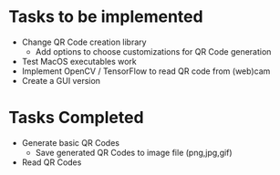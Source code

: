 # Tasks to be implemented

- Change QR Code creation library
    - Add options to choose customizations for QR Code generation
- Test MacOS executables work
- Implement OpenCV / TensorFlow to read QR code from (web)cam
- Create a GUI version

# Tasks Completed

+ Generate basic QR Codes
    + Save generated QR Codes to image file (png,jpg,gif)
+ Read QR Codes